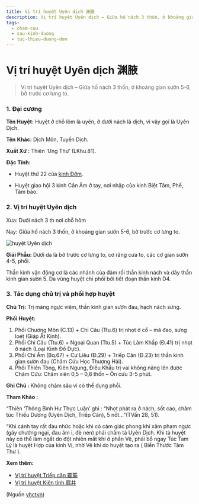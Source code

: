 ```yaml
---
title: Vị trí huyệt Uyên dịch 渊腋
description: Vị trí huyệt Uyên dịch – Giữa hố nách 3 thốn, ở khoảng gian sườn 5-6, bờ trước cơ lưng to.
tags:
  - cham-cuu
  - sau-kinh-duong
  - tuc-thieu-duong-dom
---
```


# Vị trí huyệt Uyên dịch 渊腋 

> Vị trí huyệt Uyên dịch – Giữa hố nách 3 thốn, ở khoảng gian sườn 5-6, bờ trước cơ lưng to.

### 1. Đại cương

**Tên Huyệt:** Huyệt ở chỗ lõm là uyên, ở dưới nách là dịch, vì vậy gọi là Uyên Dịch.

**Tên** **Khác:** Dịch Môn, Tuyền Dịch.

**Xuất Xứ :** Thiên ‘Ung Thư’ (LKhu.81).

**Đặc Tính:**

+ Huyệt thứ 22 của [kinh Đởm](/yhctvn/kinh-tuc-thieu-duong-dom).

+ Huyệt giao hội 3 kinh Cân Âm ở tay, nơi nhập của kinh Biệt Tâm, Phế, Tâm bào.

### 2. Vị trí huyệt Uyên dịch

Xưa: Dưới nách 3 th nơi chỗ hõm

Nay: Giữa hố nách 3 thốn, ở khoảng gian sườn 5-6, bờ trước cơ lưng to.

![huyệt Uyên dịch](/imgs/yhctvn/huyet-uyen-dich-300x169.jpg)

**Giải Phẫu:** Dưới da là bờ trước cơ lưng to, cơ răng cưa to, các cơ gian sườn 4-5, phổi.

Thần kinh vận động cơ là các nhánh của đám rối thần kinh nách và dây thần kinh gian sườn 5. Da vùng huyệt chi phối bởi tiết đoạn thần kinh D4.

### 3. Tác dụng chủ trị và phối hợp huyệt

**Chủ Trị:** Trị màng ngực viêm, thần kinh gian sườn đau, hạch nách sưng.

**Phối Huyệt:**

1. Phối Chương Môn (C.13) + Chi Câu (Ttu.6) trị nhọt ở cổ – mã đao, sưng loét (Giáp Ất Kinh).
2. Phối Chi Câu (Ttu.6) + Ngoại Quan (Ttu.5) + Túc Lâm Khấp (Đ.41) trị nhọt ở nách (Loại Kinh Đồ Dực).
3. Phối Chí Âm (Bq.67) + Cư Liêu (Đ.29) + Triếp Cân (Đ.23) trị thần kinh gian sườn đau (Châm Cứu Học Thượng Hải).
4. Phối Thiên Tông, Kiên Ngung, Điều Khẩu trị vai không nâng lên được Châm Cứu: Châm xiên 0,5 – 0,8 thốn – Ôn cứu 3-5 phút.

**Ghi Chú :** Không châm sâu vì có thể đụng phổi.

**Tham Khảo :**

“Thiên ‘Thông Bình Hư Thực Luận’ ghi : “Nhọt phát ra ở nách, sốt cao, châm túc Thiếu Dương (Uyên Dịch, Triếp Cân), 5 nốt…”(TVấn 28, 51).

“Khi cánh tay rất đau nhức hoặc khi có cảm giác phong khí xâm phạm ngực (gây chướng ngại, đau âm ỉ, đè nén) phải châm tả Uyên Dịch. Khi tả huyệt này có thể làm ngất do đột nhiên mất khí ở phần Vệ, phải bổ ngay Túc Tam Lý là huyệt Hợp của kinh Vị, nhờ Vệ khí do huyệt tạo ra ( Biển Thước Tâm Thư ).

**Xem thêm:**

* [Vị trí huyệt Triếp cân 辄筋](/yhctvn/vi-tri-huyet-triep-can-%e8%be%84%e7%ad%8b)
* [Vị trí huyệt Kiên tỉnh 肩井](/yhctvn/vi-tri-huyet-kien-tinh-%e8%82%a9%e4%ba%95)

(Nguồn <a href="https://yhctvn.com/vi-tri-huyet-uyen-dich-渊腋/" target="_blank">yhctvn</a>)
